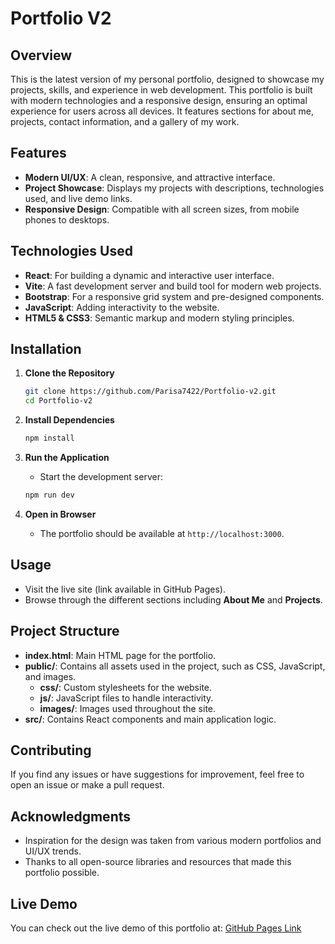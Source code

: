 # Portfolio V2

## Overview
This is the latest version of my personal portfolio, designed to showcase my projects, skills, and experience in web development. This portfolio is built with modern technologies and a responsive design, ensuring an optimal experience for users across all devices. It features sections for about me, projects, contact information, and a gallery of my work.

## Features
- **Modern UI/UX**: A clean, responsive, and attractive interface.
- **Project Showcase**: Displays my projects with descriptions, technologies used, and live demo links.
- **Responsive Design**: Compatible with all screen sizes, from mobile phones to desktops.

## Technologies Used
- **React**: For building a dynamic and interactive user interface.
- **Vite**: A fast development server and build tool for modern web projects.
- **Bootstrap**: For a responsive grid system and pre-designed components.
- **JavaScript**: Adding interactivity to the website.
- **HTML5 & CSS3**: Semantic markup and modern styling principles.

## Installation
1. **Clone the Repository**
   ```bash
   git clone https://github.com/Parisa7422/Portfolio-v2.git
   cd Portfolio-v2
   ```

2. **Install Dependencies**
   ```bash
   npm install
   ```

3. **Run the Application**
   - Start the development server:
   ```bash
   npm run dev
   ```

4. **Open in Browser**
   - The portfolio should be available at `http://localhost:3000`.

## Usage
- Visit the live site (link available in GitHub Pages).
- Browse through the different sections including **About Me** and **Projects**.

## Project Structure
- **index.html**: Main HTML page for the portfolio.
- **public/**: Contains all assets used in the project, such as CSS, JavaScript, and images.
  - **css/**: Custom stylesheets for the website.
  - **js/**: JavaScript files to handle interactivity.
  - **images/**: Images used throughout the site.
- **src/**: Contains React components and main application logic.

## Contributing
If you find any issues or have suggestions for improvement, feel free to open an issue or make a pull request.

## Acknowledgments
- Inspiration for the design was taken from various modern portfolios and UI/UX trends.
- Thanks to all open-source libraries and resources that made this portfolio possible.

## Live Demo
You can check out the live demo of this portfolio at: [GitHub Pages Link](https://parisa7422.github.io/Portfolio-v2)

